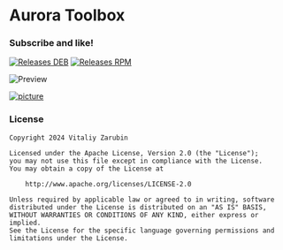 # Aurora Toolbox

### Subscribe and like!

[![Releases DEB](https://img.shields.io/badge/dynamic/json?url=https://api.github.com/repos/keygenqt/aurora-toolbox/releases/latest&query=assets[1][download_count]&label=Releases%20DEB&color=BE8731&logo=github&prefix=1.0.2%20(&suffix=))](https://github.com/keygenqt/aurora-toolbox/releases)
[![Releases RPM](https://img.shields.io/badge/dynamic/json?url=https://api.github.com/repos/keygenqt/aurora-toolbox/releases/latest&query=assets[0][download_count]&label=Releases%20RPM&color=040404&logo=github&prefix=1.0.2%20(&suffix=))](https://github.com/keygenqt/aurora-toolbox/releases)

![Preview](https://raw.githubusercontent.com/keygenqt/aurora-toolbox/refs/heads/main/files/images/preview_telegram.png)

[![picture](https://github.com/keygenqt/aurora-toolbox/blob/main/files/images/more.png?raw=true)](https://keygenqt.github.io/aurora-toolbox/)

### License

```
Copyright 2024 Vitaliy Zarubin

Licensed under the Apache License, Version 2.0 (the "License");
you may not use this file except in compliance with the License.
You may obtain a copy of the License at

    http://www.apache.org/licenses/LICENSE-2.0

Unless required by applicable law or agreed to in writing, software
distributed under the License is distributed on an "AS IS" BASIS,
WITHOUT WARRANTIES OR CONDITIONS OF ANY KIND, either express or implied.
See the License for the specific language governing permissions and
limitations under the License.
```
